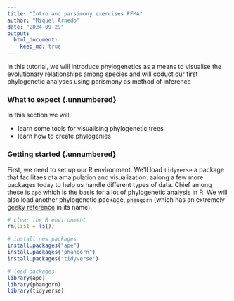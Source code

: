 ```yaml
---
title: "Intro and parsimony exercises FFMA"
author: "Miquel Arnedo"
date: "2024-09-29"
output:
  html_document:
    keep_md: true
---
```




In this tutorial, we will introduce phylogenetics  as a means to visualise the evolutionary relationships among species and will coduct our first phylogenetic analyses using parismony as method of inference

### What to expect {.unnumbered}

In this section we will:

-   learn some tools for visualising phylogenetic trees
-   learn how to create phylogenies

### Getting started {.unnumbered}

First, we need to set up our R environment. We'll load `tidyverse` a package that facilitaes dta amaipulation and visualization. aalong a few more packages today to help us handle different types of data. Chief among these is `ape` which is the basis for a lot of phylogenetic analysis in R. We will also load another phylogenetic package, `phangorn` (which has an extremely [geeky reference](https://en.wikipedia.org/wiki/Fangorn) in its name).



``` r
# clear the R environment
rm(list = ls())

# install new packages
install.packages("ape")
install.packages("phangorn")
install.packages("tidyverse")

# load packages
library(ape)
library(phangorn)
library(tidyverse)
```


